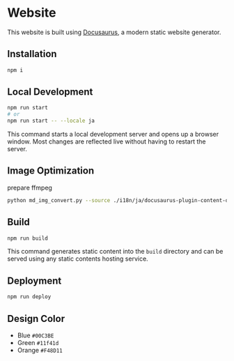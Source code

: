 # Website

This website is built using [Docusaurus](https://docusaurus.io/), a modern static website generator.

## Installation

```bash
npm i
```

## Local Development

```bash
npm run start
# or
npm run start -- --locale ja
```

This command starts a local development server and opens up a browser window. Most changes are reflected live without having to restart the server.

## Image Optimization

prepare ffmpeg

```bash
python md_img_convert.py --source ./i18n/ja/docusaurus-plugin-content-docs/current --backup ./backup_images
```

## Build

```bash
npm run build
```

This command generates static content into the `build` directory and can be served using any static contents hosting service.

## Deployment

```bash
npm run deploy
```

## Design Color

- Blue `#00C3BE`
- Green `#11f41d`
- Orange `#F48D11`